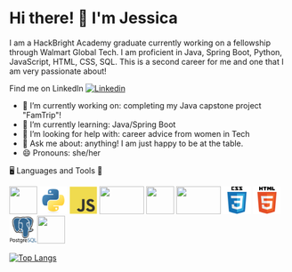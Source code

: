 <h1> Hi there! 👋 I'm Jessica </h1>
  
I am a HackBright Academy graduate currently working on a fellowship through Walmart Global Tech. I am proficient in Java, Spring Boot, Python, JavaScript, HTML, CSS, SQL. This is a second career for me and one that I am very passionate about!

Find me on LinkedIn [![Linkedin](https://content.linkedin.com/content/dam/me/business/en-us/amp/brand-site/v2/bg/LI-Bug.svg.original.svg)](https://www.linkedin.com/in/jessica-faylor-0377b35)
&nbsp;


- 🔭 I’m currently working on: completing my Java capstone project "FamTrip"!
- 🌱 I’m currently learning: Java/Spring Boot
- 🤔 I’m looking for help with: career advice from women in Tech
- 💬 Ask me about: anything! I am just happy to be at the table.
- 😄 Pronouns: she/her


🖥️ Languages and Tools 🔧

<img src="https://1000logos.net/wp-content/uploads/2020/09/Java-Logo.png" width="50" height="50"/> <img                                                     
src="https://raw.githubusercontent.com/devicons/devicon/master/icons/python/python-original.svg" width="50" height="50" /> <img src="https://raw.githubusercontent.com/devicons/devicon/master/icons/javascript/javascript-original.svg" width="50" height="50" /> <img
src="https://e7.pngegg.com/pngimages/855/935/png-clipart-heroku-logo-heroku-logo-icons-logos-emojis-tech-companies.png" width="80" height="50"/> <img
src="https://upload.wikimedia.org/wikipedia/commons/thumb/b/b2/Bootstrap_logo.svg/1280px-Bootstrap_logo.svg.png" width="50" height="50"/> <img
src="https://img.icons8.com/color/480/spring-logo.png" width="80" height="50" /> <img
src="https://raw.githubusercontent.com/devicons/devicon/master/icons/css3/css3-original-wordmark.svg" width="50" height="50" /> <img
src="https://raw.githubusercontent.com/devicons/devicon/master/icons/html5/html5-original-wordmark.svg" width="50" height="50" /><img src="https://raw.githubusercontent.com/devicons/devicon/master/icons/postgresql/postgresql-original-wordmark.svg" width="50" height="50" /><img src="https://camo.githubusercontent.com/cb2324a4c0e1910089f481d56e1f887d6e96114101987dfbb6ef6f9df1e0bf08/68747470733a2f2f7777772e766563746f726c6f676f2e7a6f6e652f6c6f676f732f706f636f6f5f666c61736b2f706f636f6f5f666c61736b2d69636f6e2e737667" width="50" height="50" />


[![Top Langs](https://github-readme-stats.vercel.app/api/top-langs/?username=jessicalynn1&theme=github_dark&show_icons=true)](https://github.com/jessicalynn1/github-readme-stats)

